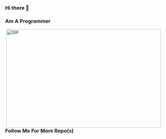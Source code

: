 ### Hi there 👋

### Am A Programmer 

 <img align="right" alt="GIF" src="https://github.com/abhisheknaiidu/abhisheknaiidu/blob/master/code.gif?raw=true" width="500" height="320" />

### Follow Me For More Repo(s)
<!--
**ToxicDeeModderr/ToxicDeeModderr** is a ✨ _special_ ✨ repository because its `README.md` (this file) appears on your GitHub profile.

-->
